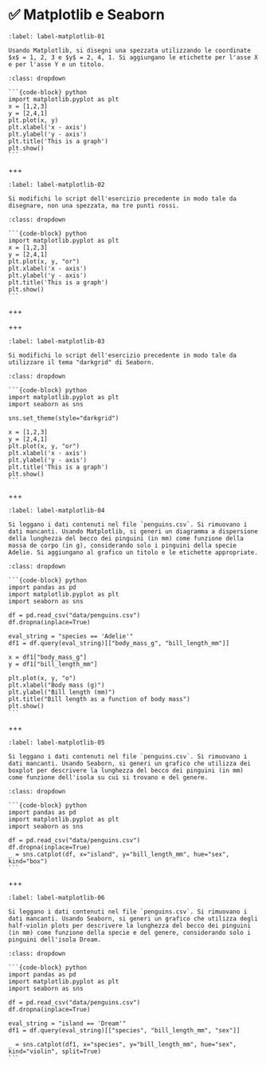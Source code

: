 # ✅ Matplotlib e Seaborn

```{exercise}
:label: label-matplotlib-01

Usando Matplotlib, si disegni una spezzata utilizzando le coordinate $x$ = 1, 2, 3 e $y$ = 2, 4, 1. Si aggiungano le etichette per l'asse X e per l'asse Y e un titolo.
```

````{solution} label-matplotlib-01
:class: dropdown

```{code-block} python
import matplotlib.pyplot as plt
x = [1,2,3]
y = [2,4,1]
plt.plot(x, y)
plt.xlabel('x - axis')
plt.ylabel('y - axis')
plt.title('This is a graph')
plt.show()
```
````

+++

```{exercise}
:label: label-matplotlib-02

Si modifichi lo script dell'esercizio precedente in modo tale da disegnare, non una spezzata, ma tre punti rossi.
```

````{solution} label-matplotlib-02
:class: dropdown

```{code-block} python
import matplotlib.pyplot as plt
x = [1,2,3]
y = [2,4,1]
plt.plot(x, y, "or")
plt.xlabel('x - axis')
plt.ylabel('y - axis')
plt.title('This is a graph')
plt.show()
```
````

+++

+++

```{exercise}
:label: label-matplotlib-03

Si modifichi lo script dell'esercizio precedente in modo tale da utilizzare il tema "darkgrid" di Seaborn.
```

````{solution} label-matplotlib-03
:class: dropdown

```{code-block} python
import matplotlib.pyplot as plt
import seaborn as sns

sns.set_theme(style="darkgrid")

x = [1,2,3]
y = [2,4,1]
plt.plot(x, y, "or")
plt.xlabel('x - axis')
plt.ylabel('y - axis')
plt.title('This is a graph')
plt.show()
```
````

+++

```{exercise}
:label: label-matplotlib-04

Si leggano i dati contenuti nel file `penguins.csv`. Si rimuovano i dati mancanti. Usando Matplotlib, si generi un diagramma a dispersione della lunghezza del becco dei pinguini (in mm) come funzione della massa de corpo (in g), considerando solo i pinguini della specie Adelie. Si aggiungano al grafico un titolo e le etichette appropriate. 
```

````{solution} label-matplotlib-04
:class: dropdown

```{code-block} python
import pandas as pd
import matplotlib.pyplot as plt
import seaborn as sns

df = pd.read_csv("data/penguins.csv")
df.dropna(inplace=True)

eval_string = "species == 'Adelie'"
df1 = df.query(eval_string)[["body_mass_g", "bill_length_mm"]]

x = df1["body_mass_g"]
y = df1["bill_length_mm"]

plt.plot(x, y, "o")
plt.xlabel("Body mass (g)")
plt.ylabel("Bill length (mm)")
plt.title("Bill length as a function of body mass")
plt.show()
```
````

+++

```{exercise}
:label: label-matplotlib-05

Si leggano i dati contenuti nel file `penguins.csv`. Si rimuovano i dati mancanti. Usando Seaborn, si generi un grafico che utilizza dei boxplot per descrivere la lunghezza del becco dei pinguini (in mm) come funzione dell'isola su cui si trovano e del genere. 
```

````{solution} label-matplotlib-05
:class: dropdown

```{code-block} python
import pandas as pd
import matplotlib.pyplot as plt
import seaborn as sns

df = pd.read_csv("data/penguins.csv")
df.dropna(inplace=True)
_ = sns.catplot(df, x="island", y="bill_length_mm", hue="sex", kind="box")
```
````

+++

```{exercise}
:label: label-matplotlib-06

Si leggano i dati contenuti nel file `penguins.csv`. Si rimuovano i dati mancanti. Usando Seaborn, si generi un grafico che utilizza degli half-violin plots per descrivere la lunghezza del becco dei pinguini (in mm) come funzione della specie e del genere, considerando solo i pinguini dell'isola Dream. 
```

````{solution} label-matplotlib-06
:class: dropdown

```{code-block} python
import pandas as pd
import matplotlib.pyplot as plt
import seaborn as sns

df = pd.read_csv("data/penguins.csv")
df.dropna(inplace=True)

eval_string = "island == 'Dream'"
df1 = df.query(eval_string)[["species", "bill_length_mm", "sex"]]

_ = sns.catplot(df1, x="species", y="bill_length_mm", hue="sex", kind="violin", split=True)
```
````